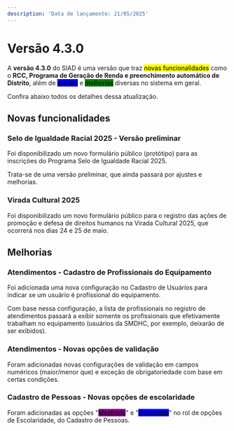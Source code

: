 ```yaml
---
description: 'Data de lançamento: 21/05/2025'
---
```


# Versão 4.3.0

A **versão 4.3.0** do SIAD é uma versão que traz <mark style="background-color:yellow;">novas funcionalidades</mark> como o **RCC, Programa de Geração de Renda e preenchimento automático de Distrito**, além de <mark style="background-color:blue;">ajustes</mark> e <mark style="background-color:green;">melhorias</mark> diversas no sistema em geral.

Confira abaixo todos os detalhes dessa atualização.

## Novas funcionalidades

### Selo de Igualdade Racial 2025 - Versão preliminar

Foi disponibilizado um novo formulário público (protótipo) para as inscrições do Programa Selo de Igualdade Racial 2025.

Trata-se de uma versão preliminar, que ainda passará por ajustes e melhorias.

### Virada Cultural 2025

Foi disponibilizado um novo formulário público para o registro das ações de promoção e defesa de direitos humanos na Virada Cultural 2025, que ocorrerá nos dias 24 e 25 de maio.

## Melhorias

### Atendimentos - Cadastro de Profissionais do Equipamento

Foi adicionada uma nova configuração no Cadastro de Usuários para indicar se um usuário é profissional do equipamento.

Com base nessa configuração, a lista de profissionais no registro de atendimentos passará a exibir somente os profissionais que efetivamente trabalham no equipamento (usuários da SMDHC, por exemplo, deixarão de ser exibidos).

### Atendimentos - Novas opções de validação

Foram adicionadas novas configurações de validação em campos numéricos (maior/menor que) e exceção de obrigatoriedade com base em certas condições.

### Cadastro de Pessoas - Novas opções de escolaridade

Foram adicionadas as opções "<mark style="background-color:purple;">Mestrado</mark>" e "<mark style="background-color:blue;">Doutorado</mark>" no rol de opções de Escolaridade, do Cadastro de Pessoas.
